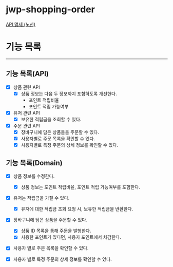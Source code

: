 # jwp-shopping-order


<a href = "https://www.notion.so/step2-da784bf6f78b4ce8baa89d489ceb227e"> API 명세 (노션) </a>

# 기능 목록
---

## 기능 목록(API)
- [x] 상품 관련 API
  - [x] 상품 정보는 다음 두 정보까지 포함하도록 개선한다.
    - 포인트 적립비율
    - 포인트 적립 가능여부

- [x] 유저 관련 API
  - [x] 보유한 적립금을 조회할 수 있다.

- [x] 주문 관련 API
  - [x] 장바구니에 담은 상품들을 주문할 수 있다.
  - [x] 사용자별로 주문 목록을 확인할 수 있다.
  - [x] 사용자별로 특정 주문의 상세 정보를 확인할 수 있다.

## 기능 목록(Domain)
- [x] 상품 정보를 수정한다.
  - [x] 상품 정보는 포인트 적립비율, 포인트 적립 가능여부를 포함한다.

- [x] 유저는 적립금을 가질 수 있다.
  - [x] 유저에 대한 적립금 조회 요청 시, 보유한 적립금을 반환한다. 

- [x] 장바구니에 담은 상품을 주문할 수 있다.
  - [x] 상품 ID 목록을 통해 주문을 발행한다.
  - [x] 사용한 포인트가 있다면, 사용자 포인트에서 차감한다. 

- [x] 사용자 별로 주문 목록을 확인할 수 있다.

- [x] 사용자 별로 특정 주문의 상세 정보를 확인할 수 있다.
